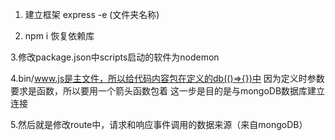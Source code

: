 1. 建立框架
   express -e (文件夹名称)

2. npm i 恢复依赖库
   
3.修改package.json中scripts启动的软件为nodemon

4.bin/www.js是主文件，所以给代码内容包在定义的db(()=>{})中
因为定义时参数要求是函数，所以要用一个箭头函数包着
这一步是目的是与mongoDB数据库建立连接

5.然后就是修改route中，请求和响应事件调用的数据来源（来自mongoDB）
